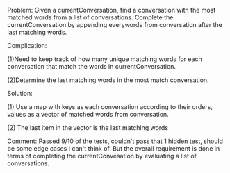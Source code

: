 Problem: Given a currentConversation, find a conversation with the most
matched words from a list of conversations. Complete the currentConversation
by appending everywords from conversation after the last matching words.

Complication: 

(1)Need to keep track of how many unique matching words 
for each conversation that match the words in currentConversation.

(2)Determine the last matching words in the most match conversation.

Solution:

(1) Use a map with keys as each conversation according to their orders,
values as a vector of matched words from conversation.

(2) The last item in the vector is the last matching words

Comment:
Passed 9/10 of the tests, couldn't pass that 1 hidden test, should be some
edge cases I can't think of. But the overall requirement is done
in terms of completing the currentConvesation by evaluating a list of conversations.